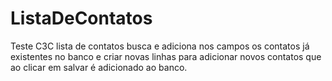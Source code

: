 # ListaDeContatos
Teste C3C lista de contatos
 busca e adiciona nos campos os contatos já existentes no banco e criar novas linhas para adicionar novos contatos que ao clicar em salvar é adicionado ao banco.

